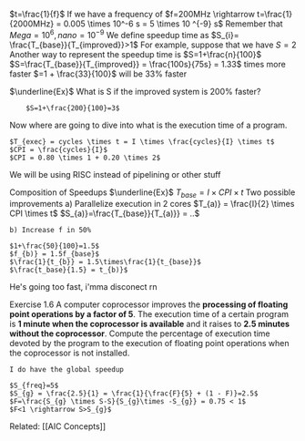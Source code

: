 $t=\frac{1}{f}$
If we have a frequency of $f=200MHz \rightarrow t=\frac{1}{2000MHz} = 0.005 \times 10^-6 s = 5 \times 10 ^{-9} s$
Remember that $Mega=10^6, nano=10^{-9}$
We define speedup time as $S_{i}= \frac{T_{base}}{T_{improved}}>1$
For example, suppose that we have $S=2$
Another way to represent the speedup time is $S=1+\frac{n}{100}$
$S=\frac{T_{base}}{T_{improved}} = \frac{100s}{75s} = 1.33$ times more faster
	$=1 + \frac{33}{100}$ will be 33% faster

$\underline{Ex}$
	What is S if the improved system is 200% faster?
	
		$S=1+\frac{200}{100}=3$

Now where are going to dive into what is the execution time of a program.

	$T_{exec} = cycles \times t = I \times \frac{cycles}{I} \times t$
	$CPI = \frac{cycles}{I}$
	$CPI = 0.80 \times 1 + 0.20 \times 2$

We will be using RISC instead of pipelining or other stuff

Composition of Speedups
$\underline{Ex}$
	$T_{base} = I \times CPI \times t$
	Two possible improvements
	a) Parallelize execution in 2 cores
		$T_{a)} = \frac{I}{2} \times CPI \times t$
		$S_{a)}=\frac{T_{base}}{T_{a)}} = ..$

	b) Increase f in 50%
	
	$1+\frac{50}{100}=1.5$
	$f_{b)} = 1.5f_{base}$
	$\frac{1}{t_{b}} = 1.5\times\frac{1}{t_{base}}$
	$\frac{t_base}{1.5} = t_{b)}$

He's going too fast, i'mma disconect rn

Exercise 1.6
	A computer coprocessor improves the **processing of floating point operations by a factor of 5**. The execution time of a certain program is **1 minute when the coprocessor is available** and it raises to **2.5 minutes without the coprocessor**. Compute the percentage of execution time devoted by the program to the execution of floating point operations when the coprocessor is not installed.

	I do have the global speedup

	$S_{freq}=5$
	$S_{g} = \frac{2.5}{1} = \frac{1}{\frac{F}{5} + (1 - F)}=2.5$
	$F=\frac{S_{g} \times S-S}{S_{g}\times -S_{g}} = 0.75 < 1$
	$F<1 \rightarrow S>S_{g}$


Related: [[AIC Concepts]]